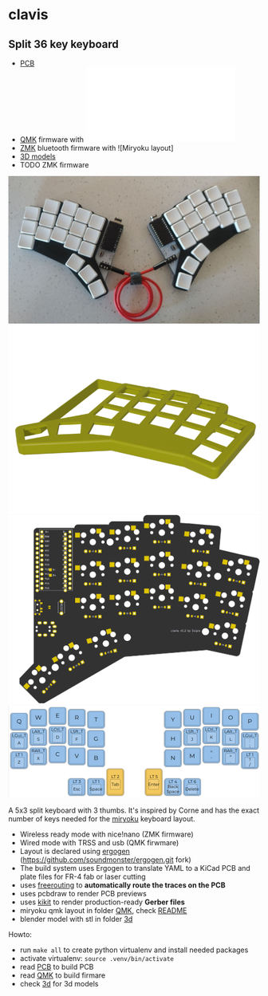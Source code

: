 # clavis

## Split 36 key keyboard

- [PCB](pcb/README.md)
- [QMK](firmware/qmk/README.md) firmware with ![Miryoku layout](firmware/qmk/clavis/README.md)
- [ZMK](firmware/zmk/README.md) bluetooth firmware with ![Miryoku layout]
- [3D models](3d/)
- TODO ZMK firmware

<div align="center">
    <img src="images/photo.jpg">
    <img src="images/stl-preview.png">
    <img src="images/board-back.png"/>
    <img src="images/miryoku.png"/>
</div>

A 5x3 split keyboard with 3 thumbs. It's inspired by Corne and
has the exact number of keys needed for the [miryoku](https://github.com/manna-harbour/miryoku) keyboard layout.

- Wireless ready mode with nice!nano (ZMK firmware)
- Wired mode with TRSS and usb (QMK firwmare)
- Layout is declared using [ergogen](https://github.com/mrzealot/ergogen/) (https://github.com/soundmonster/ergogen.git fork)
- The build system uses Ergogen to translate YAML to a KiCad PCB and plate files for FR-4 fab or laser cutting
- uses [freerouting](https://github.com/freerouting/freerouting) to **automatically route the traces on the PCB**
- uses pcbdraw to render PCB previews
- uses [kikit](https://github.com/yaqwsx/KiKit) to render production-ready **Gerber files**
- miryoku qmk layout in folder [QMK](qmk/), check [README](qmk/README.md)
- blender model with stl in folder [3d](3d/)

Howto:

- run `make all` to create python virtualenv and install needed packages
- activate virtualenv: `source .venv/bin/activate`
- read [PCB](pcb/) to build PCB
- read [QMK](qmk/) to build firmare
- check [3d](3d/) for 3d models
